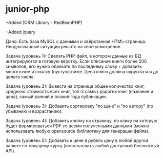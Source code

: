 # junior-php

+Added [ORM Library - RedBeanPHP]

+Added jquary

Дано:
Есть база MySQL с данными и свёрстанная HTML-страница. Неоднозначные ситуации решать на своё усмотрение.

Задача (уровень 1):
Сделать PHP-файл, в котором данные из БД интегрируются в готовую вёрстку.
Если описание книги более 200 символов, его нужно обрезать по последнему слову + добавить многоточие и ссылку (пустую) ниже. Цена книги должна округляться до целого числа.

Задача (уровень 2):
Вывести на странице общее количество книг, среднюю стоимость всех книг, топ-3 самых дорогих книг (название и цена), самый ранний и позний года публикации.

Задача (уровень 3):
Добавить сортировку "по цене" и "по автору" (по убыванию и возрастанию).

Задача (уровень 4):
Добавить кнопку на страницу, по клику на которую будет формироваться PDF со всеми полученными данными (можно использовать любую opensource библиотеку для генерации файла).

Задача (уровень 5):
Добавить к цене в рублях цену в любой другой валюте по текущему курсу (использовать любой доступный бесплатный API).
